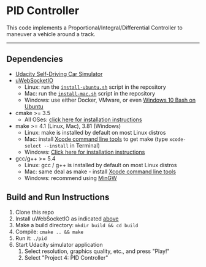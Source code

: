 # PID Controller

This code implements a Proportional/Integral/Differential Controller to maneuver a vehicle around a track. 

---

## Dependencies
* [Udacity Self-Driving Car Simulator](https://github.com/udacity/self-driving-car-sim/releases)
* [uWebSocketIO](https://github.com/uWebSockets/uWebSockets)
    * Linux: run the [`install-ubuntu.sh`](install-ubuntu.sh) script in the repository
    * Mac: run the [`install-mac.sh`](install-mac.sh) script in the repository
    * Windows: use either Docker, VMware, or even [Windows 10 Bash on Ubuntu](https://www.howtogeek.com/249966/how-to-install-and-use-the-linux-bash-shell-on-windows-10/)
* cmake >= 3.5
    * All OSes: [click here for installation instructions](https://cmake.org/install/)
* make >= 4.1 (Linux, Mac), 3.81 (Windows)
    * Linux: make is installed by default on most Linux distros
    * Mac: install [Xcode command line tools](https://developer.apple.com/xcode/features/) to get make (type `xcode-select --install` in Terminal)
    * Windows: [Click here for installation instructions](http://gnuwin32.sourceforge.net/packages/make.htm)
* gcc/g++ >= 5.4
    * Linux: gcc / g++ is installed by default on most Linux distros
    * Mac: same deal as make - install [Xcode command line tools](https://developer.apple.com/xcode/features/)
    * Windows: recommend using [MinGW](http://www.mingw.org/)

## Build and Run Instructions

1. Clone this repo
2. Install uWebSocketIO as indicated [above](#dependencies)
3. Make a build directory: `mkdir build && cd build`
4. Compile: `cmake .. && make`
5. Run it: `./pid`
6. Start Udacity simulator application
    1. Select resolution, graphics quality, etc., and press "Play!" 
    2. Select "Project 4: PID Controller"